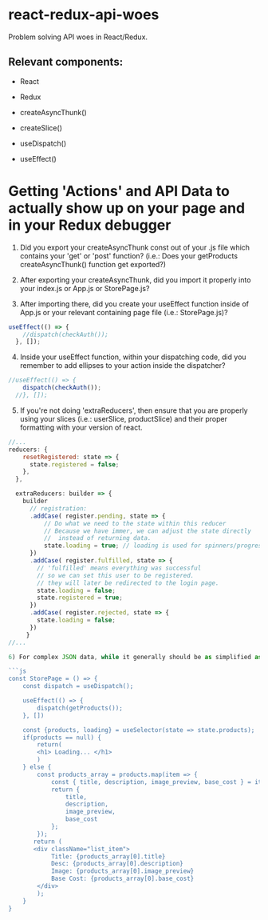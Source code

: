 # react-redux-api-woes
Problem solving API woes in React/Redux.

## Relevant components:

* React

* Redux

* createAsyncThunk()

* createSlice()

* useDispatch()

* useEffect()

# Getting 'Actions' and API Data to actually show up on your page and in your Redux debugger

1) Did you export your createAsyncThunk const out of your .js file which contains your 'get' or 'post' function? (i.e.: Does your getProducts createAsyncThunk() function get exported?)

2) After exporting your createAsyncThunk, did you import it properly into your index.js or App.js or StorePage.js?

3) After importing there, did you create your useEffect function inside of App.js or your relevant containing page file (i.e.: StorePage.js)?

```js
useEffect(() => {
    //dispatch(checkAuth());
  }, []);

```

4) Inside your useEffect function, within your dispatching code, did you remember to add ellipses to your action inside the dispatcher?

```js
//useEffect(() => {
    dispatch(checkAuth());
  //}, []);
```

5) If you're not doing 'extraReducers', then ensure that you are properly using your slices (i.e.: userSlice, productSlice) and their proper formatting with your version of react.

```js
//...
reducers: {
    resetRegistered: state => {
      state.registered = false;
    },
  },

  extraReducers: builder => {
    builder
      // registration:
      .addCase( register.pending, state => {
          // Do what we need to the state within this reducer
          // Because we have immer, we can adjust the state directly
          //  instead of returning data.
          state.loading = true; // loading is used for spinners/progress indicators
      })
      .addCase( register.fulfilled, state => {
        // 'fulfilled' means everything was successful
        // so we can set this user to be registered.
        // they will later be redirected to the login page.
        state.loading = false;
        state.registered = true;
      })
      .addCase( register.rejected, state => {
        state.loading = false;
      })
     }
//...

6) For complex JSON data, while it generally should be as simplified as possible if you can help it, there are ways to map that data into an array of objects and interpret those objects.

```js
const StorePage = () => {
    const dispatch = useDispatch();

    useEffect(() => {
        dispatch(getProducts());
    }, [])

    const {products, loading} = useSelector(state => state.products);
    if(products == null) {
        return(
        <h1> Loading... </h1>
        )
    } else {
        const products_array = products.map(item => {
            const { title, description, image_preview, base_cost } = item;
            return {
                title,
                description,
                image_preview,
                base_cost
            };
        });
       return (
       <div className="list_item">
            Title: {products_array[0].title}
            Desc: {products_array[0].description}
            Image: {products_array[0].image_preview}
            Base Cost: {products_array[0].base_cost}
        </div>
        );
    }
}
       

```

